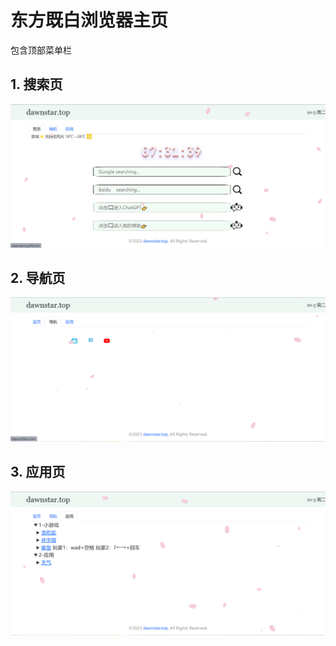 # 东方既白浏览器主页

包含顶部菜单栏

## 1. 搜索页

![image-20231003073149640](images/image-20231003073149640.png)

## 2. 导航页

![image-20231003072712875](images/image-20231003072712875.png)

## 3. 应用页

![image-20231003072743679](images/image-20231003072743679.png)